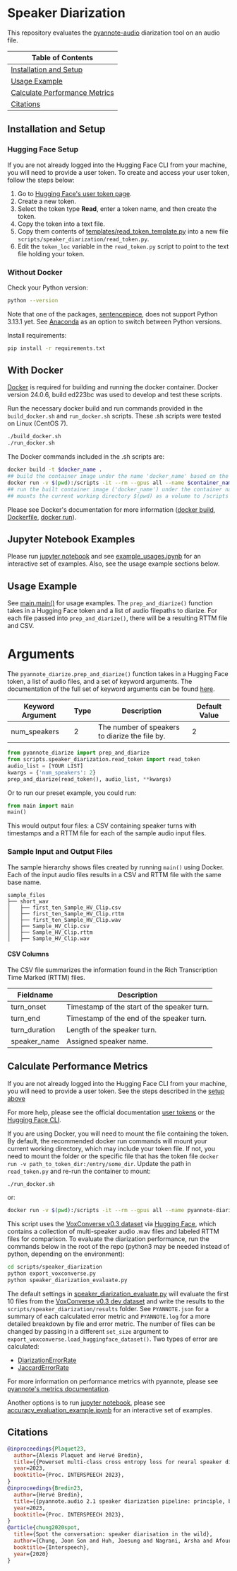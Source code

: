 # Speaker Diarization

This repository evaluates the [pyannote-audio](https://github.com/pyannote/pyannote-audio) diarization tool on an audio file.

| Table of Contents |
|---|
| [Installation and Setup](#installation-and-setup)|
| [Usage Example](#usage-example) |
| [Calculate Performance Metrics](#calculate-performance-metrics) |
| [Citations](#citations) |

## Installation and Setup

### Hugging Face Setup
If you are not already logged into the Hugging Face CLI from your machine, you will need to provide a user token. To create and access your user token, follow the steps below:
1. Go to [Hugging Face's user token page](https://huggingface.co/settings/tokens).
2. Create a new token.
3. Select the token type **Read**, enter a token name, and then create the token.
4. Copy the token into a text file.
5. Copy them contents of [templates/read_token_template.py](templates/read_token_template.py) into a new file `scripts/speaker_diarization/read_token.py`.
6. Edit the `token_loc` variable in the `read_token.py` script to point to the text file holding your token.

### Without Docker
Check your Python version:
```sh
python --version
```
Note that one of the packages, [sentencepiece](https://github.com/google/sentencepiece), does not support Python 3.13.1 yet. See [Anaconda](https://www.anaconda.com/download/success) as an option to switch between Python versions.

Install requirements:
```sh
pip install -r requirements.txt
```

## With Docker
[Docker](https://docs.docker.com/engine/install/) is required for building and running the docker container. Docker version 24.0.6, build ed223bc was used to develop and test these scripts.

Run the necessary docker build and run commands provided in the `build_docker.sh` and `run_docker.sh` scripts. These .sh scripts were tested on Linux (CentOS 7).

```sh
./build_docker.sh
./run_docker.sh
```

The Docker commands included in the .sh scripts are:
```sh
docker build -t $docker_name .
## build the container image under the name 'docker_name' based on the Dockerfile specifications
docker run -v $(pwd):/scripts -it --rm --gpus all --name $container_name $docker_name bash
## run the built container image ('docker_name') under the container name ('container_name')
## mounts the current working directory $(pwd) as a volume to /scripts within the container
```

Please see Docker's documentation for more information ([docker build](https://docs.docker.com/build/), [Dockerfile](https://docs.docker.com/build/concepts/dockerfile/), [docker run](https://docs.docker.com/reference/cli/docker/container/run/)).

## Jupyter Notebook Examples

Please run [jupyter notebook](https://docs.jupyter.org/en/latest/running.html) and see [example_usages.ipynb](example_usages.ipynb) for an interactive set of examples. Also, see the usage example sections below.

## Usage Example
See [main.main()](main.py) for usage examples. The `prep_and_diarize()` function takes in a Hugging Face token and a list of audio filepaths to diarize. For each file passed into `prep_and_diarize()`, there will be a resulting RTTM file and CSV.

# Arguments
The `pyannote_diarize.prep_and_diarize()`  function takes in a Hugging Face token, a list of audio files, and a set of keyword arguments. The documentation of the full set of keyword arguments can be found [here](https://github.com/pyannote/pyannote-audio/blob/main/pyannote/audio/pipelines/speaker_diarization.py#L427).

| Keyword Argument | Type | Description | Default Value |
|---|---|---|---|
| num_speakers | 2 | The number of speakers to diarize the file by. | 2 |

```python
from pyannote_diarize import prep_and_diarize
from scripts.speaker_diarization.read_token import read_token
audio_list = [YOUR LIST]
kwargs = {'num_speakers': 2}
prep_and_diarize(read_token(), audio_list, **kwargs)
```

Or to run our preset example, you could run:
```python
from main import main
main()
```

This would output four files: a CSV containing speaker turns with timestamps and a RTTM file for each of the sample audio input files.

### Sample Input and Output Files
The sample hierarchy shows files created by running `main()` using Docker. Each of the input audio files results in a CSV and RTTM file with the same base name.

```
sample_files
├── short_wav
│   ├── first_ten_Sample_HV_Clip.csv
│   ├── first_ten_Sample_HV_Clip.rttm
│   ├── first_ten_Sample_HV_Clip.wav
│   ├── Sample_HV_Clip.csv
│   ├── Sample_HV_Clip.rttm
│   ├── Sample_HV_Clip.wav
```

#### CSV Columns
The CSV file summarizes the information found in the Rich Transcription Time Marked (RTTM) files. 

| Fieldname | Description |
|---|---|
| turn_onset | Timestamp of the start of the speaker turn. |
| turn_end | Timestamp of the end of the speaker turn. |
| turn_duration | Length of the speaker turn. |
| speaker_name | Assigned speaker name. |

## Calculate Performance Metrics
If you are not already logged into the Hugging Face CLI from your machine, you will need to provide a user token. See the steps described in the [setup above](#hugging-face-setup)

For more help, please see the official documentation [user tokens](https://huggingface.co/docs/hub/en/security-tokens) or the [Hugging Face CLI](https://huggingface.co/docs/huggingface_hub/en/guides/cli).

If you are using Docker, you will need to mount the file containing the token. By default, the recommended docker run commands will mount your current working directory, which may include your token file. If not, you need to mount the folder or the specific file that has the token file `docker run -v path_to_token_dir:/entry/some_dir`. Update the path in `read_token.py` and re-run the container to mount:

```sh
./run_docker.sh
```

or:

```sh
docker run -v $(pwd):/scripts -it --rm --gpus all --name pyannote-diarize-ctr pyannote-diarize bash
```

This script uses the [VoxConverse v0.3 dataset](https://github.com/joonson/voxconverse) via [Hugging Face](https://huggingface.co/datasets/diarizers-community/voxconverse), which contains a collection of multi-speaker audio .wav files and labeled RTTM files for comparison. To evaluate the diarization performance, run the commands below in the root of the repo (python3 may be needed instead of python, depending on the environment):

```sh
cd scripts/speaker_diarization
python export_voxconverse.py
python speaker_diarization_evaluate.py
```
The default settings in [speaker_diarization_evaluate.py](scripts/speaker_diarization/speaker_diarization_evaluate.py) will evaluate the first 10 files from the [VoxConverse v0.3 dev dataset](https://github.com/joonson/voxconverse/tree/master/dev) and write the results to the `scripts/speaker_diarization/results` folder. See `PYANNOTE.json` for a summary of each calculated error metric and `PYANNOTE.log` for a more detailed breakdown by file and error metric. The number of files can be changed by passing in a different `set_size` argument to  `export_voxconverse.load_huggingface_dataset()`. Two types of error are calculated: 
- [DiarizationErrorRate](https://pyannote.github.io/pyannote-metrics/_modules/pyannote/metrics/diarization.html#DiarizationErrorRate)
- [JaccardErrorRate](https://pyannote.github.io/pyannote-metrics/_modules/pyannote/metrics/diarization.html#JaccardErrorRate)

For more information on performance metrics with pyannote, please see [pyannote's metrics documentation](https://pyannote.github.io/pyannote-metrics/reference.html).

Another options is to run [jupyter notebook](https://docs.jupyter.org/en/latest/running.html), please see [accuracy_evaluation_example.ipynb](scripts/speaker_diarization/accuracy_evaluation_example.ipynb) for an interactive set of examples.

## Citations
```bibtex
@inproceedings{Plaquet23,
  author={Alexis Plaquet and Hervé Bredin},
  title={{Powerset multi-class cross entropy loss for neural speaker diarization}},
  year=2023,
  booktitle={Proc. INTERSPEECH 2023},
}
@inproceedings{Bredin23,
  author={Hervé Bredin},
  title={{pyannote.audio 2.1 speaker diarization pipeline: principle, benchmark, and recipe}},
  year=2023,
  booktitle={Proc. INTERSPEECH 2023},
}
@article{chung2020spot,
  title={Spot the conversation: speaker diarisation in the wild},
  author={Chung, Joon Son and Huh, Jaesung and Nagrani, Arsha and Afouras, Triantafyllos and Zisserman, Andrew},
  booktitle={Interspeech},
  year={2020}
}
```
